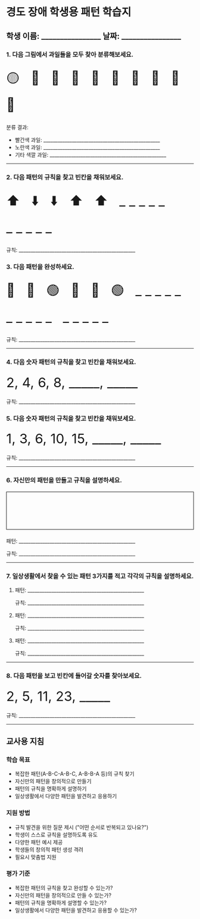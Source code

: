 # 경도 장애 학생용 패턴 학습지

## 학생 이름: ________________   날짜: ________________

### 1. 다음 그림에서 과일들을 모두 찾아 분류해보세요.

<div style="font-size: 36px; line-height: 2; letter-spacing: 10px;">
🟡 🍎 🍌 🍎 🍊 🍇 🍓 🍋 🍉 🍒
</div>

분류 결과:
- 빨간색 과일: _________________________________________________
- 노란색 과일: _________________________________________________
- 기타 색깔 과일: _________________________________________________

---

### 2. 다음 패턴의 규칙을 찾고 빈칸을 채워보세요.

<div style="font-size: 36px; line-height: 2; letter-spacing: 10px;">
⬆️ ⬇️ ⬇️ ⬆️ ⬆️ _____ _____
</div>

규칙: _________________________________________________

### 3. 다음 패턴을 완성하세요.

<div style="font-size: 36px; line-height: 2; letter-spacing: 10px;">
🔴 🔵 🟢 🔴 🔵 🟢 _____ _____ _____
</div>

규칙: _________________________________________________

---

### 4. 다음 숫자 패턴의 규칙을 찾고 빈칸을 채워보세요.

<div style="font-size: 36px; line-height: 1.5;">
2, 4, 6, 8, _____, _____
</div>

규칙: _________________________________________________

### 5. 다음 숫자 패턴의 규칙을 찾고 빈칸을 채워보세요.

<div style="font-size: 36px; line-height: 1.5;">
1, 3, 6, 10, 15, _____, _____
</div>

규칙: _________________________________________________

---

### 6. 자신만의 패턴을 만들고 규칙을 설명하세요.

<div style="border: 1px solid black; height: 100px; margin: 20px 0;"></div>

패턴: _________________________________________________

규칙: _________________________________________________

---

### 7. 일상생활에서 찾을 수 있는 패턴 3가지를 적고 각각의 규칙을 설명하세요.

1. 패턴: _________________________________________________
   
   규칙: _________________________________________________

2. 패턴: _________________________________________________
   
   규칙: _________________________________________________

3. 패턴: _________________________________________________
   
   규칙: _________________________________________________

---

### 8. 다음 패턴을 보고 빈칸에 들어갈 숫자를 찾아보세요.

<div style="font-size: 36px; line-height: 1.5;">
2, 5, 11, 23, _____
</div>

규칙: _________________________________________________

---

## 교사용 지침

### 학습 목표
- 복잡한 패턴(A-B-C-A-B-C, A-B-B-A 등)의 규칙 찾기
- 자신만의 패턴을 창의적으로 만들기
- 패턴의 규칙을 명확하게 설명하기
- 일상생활에서 다양한 패턴을 발견하고 응용하기

### 지원 방법
- 규칙 발견을 위한 질문 제시 ("어떤 순서로 반복되고 있나요?")
- 학생이 스스로 규칙을 설명하도록 유도
- 다양한 패턴 예시 제공
- 학생들의 창의적 패턴 생성 격려
- 필요시 맞춤법 지원

### 평가 기준
- 복잡한 패턴의 규칙을 찾고 완성할 수 있는가?
- 자신만의 패턴을 창의적으로 만들 수 있는가?
- 패턴의 규칙을 명확하게 설명할 수 있는가?
- 일상생활에서 다양한 패턴을 발견하고 응용할 수 있는가? 